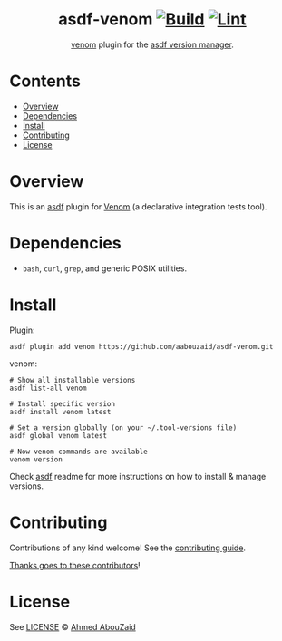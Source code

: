 <div align="center">

<!-- omit in toc -->
# asdf-venom [![Build](https://github.com/aabouzaid/asdf-venom/actions/workflows/build.yml/badge.svg)](https://github.com/aabouzaid/asdf-venom/actions/workflows/build.yml) [![Lint](https://github.com/aabouzaid/asdf-venom/actions/workflows/lint.yml/badge.svg)](https://github.com/aabouzaid/asdf-venom/actions/workflows/lint.yml)


[venom](https://github.com/ovh/venom) plugin for the [asdf version manager](https://asdf-vm.com).

</div>

<!-- omit in toc -->
# Contents

- [Overview](#overview)
- [Dependencies](#dependencies)
- [Install](#install)
- [Contributing](#contributing)
- [License](#license)

# Overview

This is an [asdf](https://github.com/asdf-vm/asdf) plugin for [Venom](https://github.com/ovh/venom) (a declarative integration tests tool).

# Dependencies

- `bash`, `curl`, `grep`, and generic POSIX utilities.

# Install

Plugin:

```shell
asdf plugin add venom https://github.com/aabouzaid/asdf-venom.git
```

venom:

```shell
# Show all installable versions
asdf list-all venom

# Install specific version
asdf install venom latest

# Set a version globally (on your ~/.tool-versions file)
asdf global venom latest

# Now venom commands are available
venom version
```

Check [asdf](https://github.com/asdf-vm/asdf) readme for more instructions on how to
install & manage versions.

# Contributing

Contributions of any kind welcome! See the [contributing guide](contributing.md).

[Thanks goes to these contributors](https://github.com/aabouzaid/asdf-venom/graphs/contributors)!

# License

See [LICENSE](LICENSE) © [Ahmed AbouZaid](https://github.com/aabouzaid/)
